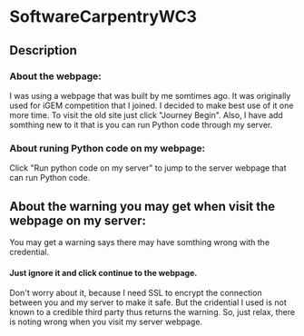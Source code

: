 # SoftwareCarpentryWC3
## Description
### About the webpage:
I was using a webpage that was built by me somtimes ago. It was originally used for iGEM competition that I joined. I decided to make best use of it one more time. To visit the old site just click "Journey Begin". Also, I have add somthing new to it that is you can run Python code through my server. 
### About runing Python code on my webpage:
Click "Run python code on my server" to jump to the server webpage that can run Python code.
## About the warning you may get when visit the webpage on my server:
You may get a warning says there may have somthing wrong with the credential. 
#### Just ignore it and click continue to the webpage.
Don't worry about it, because I need SSL to encrypt the connection between you and my server to make it safe. But the cridential I used is not known to a credible third party thus returns the warning. So, just relax, there is noting wrong when you visit my server webpage.
